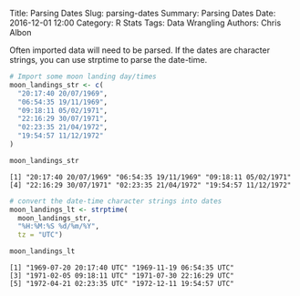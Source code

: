 Title: Parsing Dates
Slug: parsing-dates
Summary: Parsing Dates
Date: 2016-12-01 12:00
Category: R Stats
Tags: Data Wrangling
Authors: Chris Albon



Often imported data will need to be parsed. If the dates are character strings, you can use strptime to parse the date-time.


```R
# Import some moon landing day/times
moon_landings_str <- c(
  "20:17:40 20/07/1969",
  "06:54:35 19/11/1969",
  "09:18:11 05/02/1971",
  "22:16:29 30/07/1971",
  "02:23:35 21/04/1972",
  "19:54:57 11/12/1972"
)
```


```R
moon_landings_str
```




    [1] "20:17:40 20/07/1969" "06:54:35 19/11/1969" "09:18:11 05/02/1971"
    [4] "22:16:29 30/07/1971" "02:23:35 21/04/1972" "19:54:57 11/12/1972"




```R
# convert the date-time character strings into dates
moon_landings_lt <- strptime(
  moon_landings_str,
  "%H:%M:%S %d/%m/%Y",
  tz = "UTC")
```


```R
moon_landings_lt
```




    [1] "1969-07-20 20:17:40 UTC" "1969-11-19 06:54:35 UTC"
    [3] "1971-02-05 09:18:11 UTC" "1971-07-30 22:16:29 UTC"
    [5] "1972-04-21 02:23:35 UTC" "1972-12-11 19:54:57 UTC"
